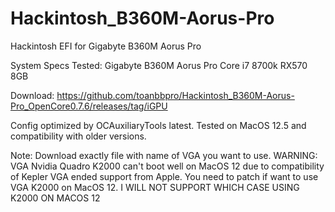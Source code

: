 # Hackintosh_B360M-Aorus-Pro
Hackintosh EFI for Gigabyte B360M Aorus Pro

System Specs Tested:
Gigabyte B360M Aorus Pro
Core i7 8700k
RX570 8GB

Download: https://github.com/toanbbpro/Hackintosh_B360M-Aorus-Pro_OpenCore0.7.6/releases/tag/iGPU

Config optimized by OCAuxiliaryTools latest. Tested on MacOS 12.5 and compatibility with older versions.

Note: Download exactly file with name of VGA you want to use.
WARNING: VGA Nvidia Quadro K2000 can't boot well on MacOS 12 due to compatibility of Kepler VGA ended support from Apple. You need to patch if want to use VGA K2000 on MacOS 12.
I WILL NOT SUPPORT WHICH CASE USING K2000 ON MACOS 12
